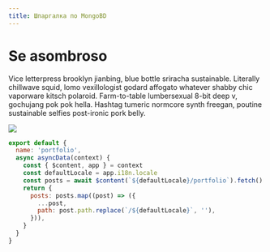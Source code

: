 ```yaml
---
title: Шпаргалка по MongoBD
---
```


# Se asombroso

Vice letterpress brooklyn jianbing, blue bottle sriracha sustainable. Literally chillwave squid, lomo vexillologist godard affogato whatever shabby chic vaporware kitsch polaroid. Farm-to-table lumbersexual 8-bit deep v, gochujang pok pok hella. Hashtag tumeric normcore synth freegan, poutine sustainable selfies post-ironic pork belly.

![](https://media.giphy.com/media/KzM1lAfJjCWNq/source.gif)

```javascript
export default {
  name: 'portfolio',
  async asyncData(context) {
    const { $content, app } = context
    const defaultLocale = app.i18n.locale
    const posts = await $content(`${defaultLocale}/portfolio`).fetch()
    return {
      posts: posts.map((post) => ({
        ...post,
        path: post.path.replace(`/${defaultLocale}`, ''),
      })),
    }
  }
}
```